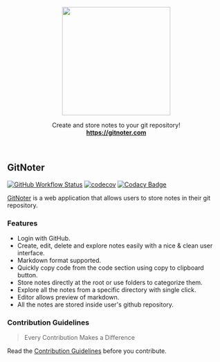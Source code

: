 <p align="center">
  <a href="https://gitnoter.com">
    <img src="https://raw.githubusercontent.com/vivekweb2013/gitnoter/main/frontend/public/logo.svg" width="250">
  </a>

  <p align="center">
    Create and store notes to your git repository!
    <br>
    <a href="https://gitnoter.com"><strong>https://gitnoter.com</strong></a>
  </p>
</p>

<br>

## GitNoter

[![GitHub Workflow Status](https://img.shields.io/github/workflow/status/vivekweb2013/gitnoter/Build%20-%20Docker%20Image/main?color=forestgreen)](https://github.com/vivekweb2013/gitnoter/actions?query=branch%3Amain)
[![codecov](https://codecov.io/gh/vivekweb2013/gitnoter/branch/main/graph/badge.svg?token=P40BDKYDBI)](https://codecov.io/gh/vivekweb2013/gitnoter)
[![Codacy Badge](https://app.codacy.com/project/badge/Grade/dca601a2e8dd40e682ed260eca85a5ab)](https://www.codacy.com/gh/vivekweb2013/gitnoter/dashboard?utm_source=github.com&amp;utm_medium=referral&amp;utm_content=vivekweb2013/gitnoter&amp;utm_campaign=Badge_Grade)

[GitNoter](https://gitnoter.com) is a web application that allows users to store notes in their git repository.

### Features
-   Login with GitHub.
-   Create, edit, delete and explore notes easily with a nice & clean user interface.
-   Markdown format supported.
-   Quickly copy code from the code section using copy to clipboard button.
-   Store notes directly at the root or use folders to categorize them.
-   Explore all the notes from a specific directory with single click.
-   Editor allows preview of markdown.
-   All the notes are stored inside user's github repository.

### Contribution Guidelines
> Every Contribution Makes a Difference

Read the [Contribution Guidelines](CONTRIBUTING.md) before you contribute.
